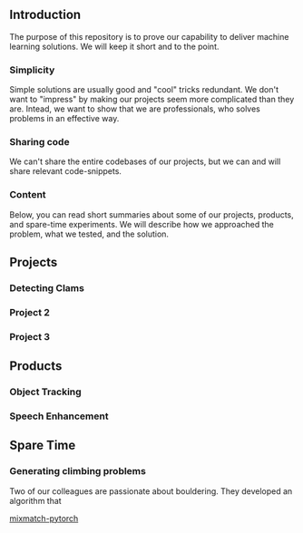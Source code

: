 ## Introduction
The purpose of this repository is to prove our capability to deliver machine learning solutions. We will keep it short and to the point.

### Simplicity
Simple solutions are usually good and "cool" tricks redundant. We don't want to "impress" by making our projects seem more complicated than they are. Intead, we want to show that we are professionals, who solves problems in an effective way.

### Sharing code
We can't share the entire codebases of our projects, but we can and will share relevant code-snippets.

### Content
Below, you can read short summaries about some of our projects, products, and spare-time experiments. We will describe how we approached the problem, what we tested, and the solution.

## Projects

### Detecting Clams

### Project 2

### Project 3

## Products

### Object Tracking

### Speech Enhancement

## Spare Time

### Generating climbing problems

Two of our colleagues are passionate about bouldering. They developed an algorithm that 



[mixmatch-pytorch](https://github.com/FelixAbrahamsson/mixmatch-pytorch)
